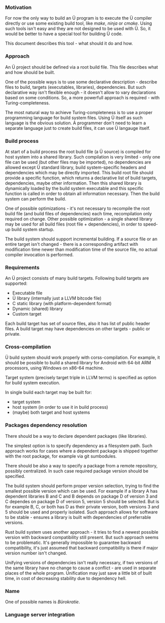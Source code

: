 ### Motivation

For now the only way to build an Ü program is to execute the Ü compiler directly or use some existing build tool, like _make_, _ninja_ or _cmake_.
Using such tools isn't easy and they are not designed to be used with Ü.
So, it would be better to have a special tool for building Ü code.

This document describes this tool - what should it do and how.


### Approach

An Ü project should be defined via a root build file.
This file describes what and how should be built.

One of the possible ways is to use some declarative description - describe files to build, targets (executables, libraries), dependencies.
But such declarative way isn't flexible enough - it doesn't allow to vary declarations based on some conditions.
So, a more powerfull approach is required - with Turing-completeness.

The most natural way to achieve Turing-completeness is to use a proper programming language for build system files.
Using Ü itself as such language is the obvious solution.
A programmer don't need to learn a separate language just to create build files, it can use Ü langauge itself.


### Build process

At start of a build process the root build file (a Ü source) is compiled for host system into a shared library.
Such compilation is very limited - only one file can be used (but other files may be imported), no dependencies are allowed except Ü standard library, build system-specific headers and dependencies which may be directly imported.
This build root file should provide a specific function, which returns a declarative list of build targets, dependencies, maybe other information.
Then this shared library is dynamically loaded by the build system executable and this specific function is called in order to obtain all information necessary.
Then the build system can perform the build.

One of possible optimizations - it's not necessary to recompile the root build file (and build files of dependencies) each time, recompilation only required on change.
Other possible optimization - a single shared library may be used for all build files (root file + dependencies), in order to speed-up build system startup.

The build system should support incremental building.
If a source file or an entire target isn't changed - there is a corresponding artifact with modification time newer than modification time of the source file, no actual compiler invocation is performed.


### Requirements

An Ü project consists of many build targets.
Following build targets are supported:
* Executable file
* Ü library (internally just a LLVM bitcode file)
* C static library (with platform-dependent format)
* Dynamic (shared) library
* Custom target

Each build target has set of source files, also it has list of public header files.
A build target may have dependencies on other targets - public or private.


### Cross-compilation

Ü build system should work properly with corss-compilation.
For example, it should be possible to build a shared library for Android with 64-bit ARM processors, using Windows on x86-64 machine.

Target system (precisely target triple in LLVM terms) is specified as option for build system execution.

In single build each target may be built for:
* target system
* host system (in order to use it in build process)
* (maybe) both target and host systems


### Packages dependency resolution

There should be a way to declare dependent packages (like libraries).

The simplest option is to specify dependency as a filesystem path.
Such approach works for cases where a dependent package is shipped together with the root package, for example via git sumbodules.

There should be also a way to specify a package from a remote repository, possibly centralized.
In such case required package version should be specified.

The build system should perform proper version selection, trying to find the smallest possible version which can be used.
For example if a library A has dependent libraries B and C and B depends on package D of version 3 and C dependes on package D of version 5, version 5 should be selected.
But is for example B, C, or both has D as their private version, both versions 3 and 5 should be used and properly isolated.
Such approach allows for software to be stable - ensures a library is built with dependencies of preferrable versions.

Rust build system uses another approach - it tries to find a newest possible version with backward compatibility still present.
But such approach seems to be problematic.
It's generally impossible to guarantee backward compatibility, it's just assumed that backward compatibility is there if major version number isn't changed.

Unifying versions of dependencies isn't really necessary, if two versions of the same library have no change to cause a conflict - are used in separate places of the whole program.
Unification may just save a little bit of built time, in cost of decreasing stability due to dependency hell.


### Name

One of possible names is _Bürokratie_.


### Language server integration